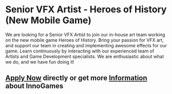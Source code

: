 <h1>Senior VFX Artist - Heroes of History (New Mobile Game)</h1>
We are looking for a Senior VFX Artist to join our in-house art team working on the new mobile game Heroes of History. Bring your passion for VFX art, and support our team in creating and implementing awesome effects for our game.
Learn continuously by interacting with our experienced team of Artists and Game Development specialists. We are enthusiastic about what we do, and we have fun doing it!


<h2><a href="https://jobs.eu.lever.co/innogames/de937206-5200-46d9-bbe1-f83c0f7bf862/apply">Apply Now</a> directly or get more <a href="https://jobs.eu.lever.co/innogames/de937206-5200-46d9-bbe1-f83c0f7bf862">Information</a> about InnoGames</h2>